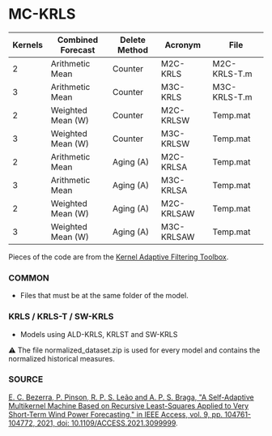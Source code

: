 # MC-KRLS

| Kernels | Combined	Forecast | Delete Method | Acronym | File |
| ------- | ------------------ | ------------- | ------- | ---- |
| 2 | Arithmetic	Mean | Counter | M2C-KRLS | M2C-KRLS-T.m |
| 3 | Arithmetic	Mean | Counter | M3C-KRLS | M3C-KRLS-T.m |
| 2 | Weighted 	Mean (W) | Counter | M2C-KRLSW | Temp.mat |
| 3 | Weighted 	Mean (W) | Counter | M3C-KRLSW | Temp.mat |
| 2 | Arithmetic	Mean | Aging (A) | M2C-KRLSA | Temp.mat |
| 3 | Arithmetic	Mean | Aging (A) | M3C-KRLSA | Temp.mat |
| 2 | Weighted 	Mean (W) | Aging (A) | M2C-KRLSAW | Temp.mat |
| 3 | Weighted 	Mean (W) | Aging (A) | M3C-KRLSAW | Temp.mat |

Pieces of the code are from the [Kernel Adaptive Filtering Toolbox](https://github.com/steven2358/kafbox).

### COMMON
- Files that must be at the same folder of the model.

### KRLS / KRLS-T / SW-KRLS
- Models using ALD-KRLS, KRLST and SW-KRLS

:warning: The file normalized_dataset.zip is used for every model and contains the normalized historical measures.

### SOURCE

[E. C. Bezerra, P. Pinson, R. P. S. Leão and A. P. S. Braga, "A Self-Adaptive Multikernel Machine Based on Recursive Least-Squares Applied to Very Short-Term Wind Power Forecasting," in IEEE Access, vol. 9, pp. 104761-104772, 2021, doi: 10.1109/ACCESS.2021.3099999](https://ieeexplore.ieee.org/abstract/document/9495822).

